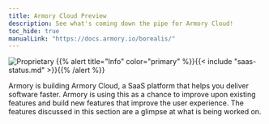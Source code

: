 ```yaml
---
title: Armory Cloud Preview
description: See what's coming down the pipe for Armory Cloud!
toc_hide: true
manualLink: "https://docs.armory.io/borealis/"
---
```


![Proprietary](/images/proprietary.svg)
{{% alert title="Info" color="primary" %}}{{< include "saas-status.md" >}}{{% /alert %}}

Armory is building Armory Cloud, a SaaS platform that helps you deliver software faster. Armory is using this as a chance to improve upon existing features and build new features that improve the user experience. The features discussed in this section are a glimpse at what is being worked on.
